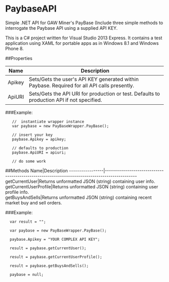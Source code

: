 # PaybaseAPI

Simple .NET API for GAW Miner's PayBase
(Include three simple methods to interrogate the Paybase API using a supplied API KEY.

This is a C# project written for Visual Studio 2013 Express. It contains a test application using XAML for portable apps
as in Windows 8.1 and Windows Phone 8.

##Properties

Name|Description
--------|----------------------------------------------------------------------------------------------
Apikey|Sets/Gets the user's API KEY generated within Paybase. Required for all API calls presently.<br>
ApiURI|Sets/Gets the API URI for production or test. Defaults to production API if not specified.<br>

###Example:
```
   //  instantiate wrapper instance 
   var paybase = new PayBaseWrapper.PayBase();

   // insert your key 
   paybase.Apikey = apikey; 

   // defaults to production
   paybase.ApiURI = apiuri; 
   
   // do some work
```
##Methods
Name|Description
-----------------|----------------------------------------------------------------------------------------------
getCurrentUser|Returns unformatted JSON (string) containing user info.<br>
getCurrentUserProfile|Returns unformatted JSON (string) containing user profile info.<br>
getBuysAndSells|Returns unformatted JSON (string) containing recent market buy and sell orders.<br>

###Example:
```
  var result = "";
  
  var paybase = new PayBaseWrapper.PayBase();

  paybase.Apikey = "YOUR COMPLEX API KEY"; 

  result = paybase.getCurrentUser(); 

  result = paybase.getCurrentUserProfile(); 

  result = paybase.getBuysAndSells(); 

  paybase = null; 
```
